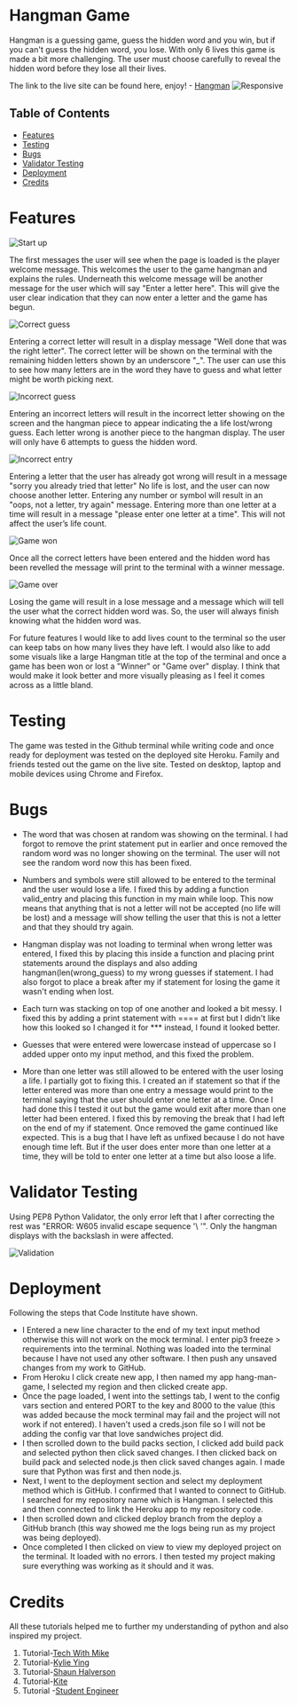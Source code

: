 # Hangman Game

Hangman is a guessing game, guess the hidden word and you win, but if you can't guess the hidden word, you lose. With only 6 lives this game is made a bit more challenging. The user must choose carefully to reveal the hidden word before they lose all their lives.

The link to the live site can be found here, enjoy! - [Hangman](https://hang-man-game.herokuapp.com/)
![Responsive](assets/images/all-screens.png)

## Table of Contents  
* [Features](#features)  
* [Testing](#testing)
* [Bugs](#bugs)
* [Validator Testing](#validator-testing)
* [Deployment](#deployment)
* [Credits](#credits)

# Features
![Start up](assets/images/start-up-screen.png)

The first messages the user will see when the page is loaded is the player welcome message. This welcomes the user to the game hangman and explains the rules. 
Underneath this welcome message will be another message for the user which will say "Enter a letter here". This will give the user clear indication that they can now enter a letter and the game has begun.  

![Correct guess](assets/images/correct-entry.png)

Entering a correct letter will result in a display message "Well done that was the right letter". The correct letter will be shown on the terminal with the remaining hidden letters shown by an underscore "_". The user can use this to see how many letters are in the word they have to guess and what letter might be worth picking next.

![Incorrect guess](assets/images/incorrect-letter.png)

Entering an incorrect letters will result in the incorrect letter showing on the screen and the hangman piece to appear indicating the a life lost/wrong guess. Each letter wrong is another piece to the hangman display. The user will only have 6 attempts to guess the hidden word.

![Incorrect entry](assets/images/incorrect-entry.png)

Entering a letter that the user has already got wrong will result in a message "sorry you already tried that letter" No life is lost, and the user can now choose another letter.
Entering any number or symbol will result in an "oops, not a letter, try again" message. Entering more than one letter at a time will result in a message "please enter one letter at a time". This will not affect the user’s life count.

![Game won](assets/images/win-game.png)

Once all the correct letters have been entered and the hidden word has been revelled the message will print to the terminal with a winner message.

![Game over](assets/images/gameover.png)

Losing the game will result in a lose message and a message which will tell the user what the correct hidden word was. So, the user will always finish knowing what the hidden word was. 

For future features I would like to add lives count to the terminal so the user can keep tabs on how many lives they have left. 
I would also like to add some visuals like a large Hangman title at the top of the terminal and once a game has been won or lost a "Winner" or "Game over" display. I think that would make it look better and more visually pleasing as I feel it comes across as a little bland.


# Testing
The game was tested in the Github terminal while writing code and once ready for deployment was tested on the deployed site Heroku. Family and friends tested out the game on the live site. Tested on desktop, laptop and mobile devices using Chrome and Firefox.

# Bugs
* The word that was chosen at random was showing on the terminal. I had forgot to remove the print statement put in earlier and once removed the random word was no longer showing on the terminal. The user will not see the random word now this has been fixed.

* Numbers and symbols were still allowed to be entered to the terminal and the user would lose a life. I fixed this by adding a function valid_entry and placing this function in my main while loop. This now means that anything that is not a letter will not be accepted (no life will be lost) and a message will show telling the user that this is not a letter and that they should try again.

* Hangman display was not loading to terminal when wrong letter was entered, I fixed this by placing this inside a function and placing print statements around the displays and also adding hangman(len(wrong_guess) to my wrong guesses if statement. I had also forgot to place a break after my if statement for losing the game it wasn't ending when lost. 

* Each turn was stacking on top of one another and looked a bit messy. I fixed this by adding a print statement with ==== at first but I didn't like how this looked so I changed it for *** instead, I found it looked better.

* Guesses that were entered were lowercase instead of uppercase so I added upper onto my input method, and this fixed the problem.

* More than one letter was still allowed to be entered with the user losing a life. I partially got to fixing this. I created an if statement so that if the letter entered was more than one entry a message would print to the terminal saying that the user should enter one letter at a time. Once I had done this I tested it out but the game would exit after more than one letter had been entered. I fixed this by removing the break that I had left on the end of my if statement. Once removed the game continued like expected. This is a bug that I have left as unfixed because I do not have enough time left. But if the user does enter more than one letter at a time, they will be told to enter one letter at a time but also loose a life.


# Validator Testing
Using PEP8 Python Validator, the only error left that I after correcting the rest was "ERROR: W605 invalid escape sequence '\ '". Only the hangman displays with the backslash in were affected.

![Validation](assets/images/validating.png)

# Deployment
Following the steps that Code Institute have shown.
* I Entered a new line character to the end of my text input method otherwise this will not work on the mock terminal. I enter pip3 freeze > requirements into the terminal. Nothing was loaded into the terminal because I have not used any other software. I then push any unsaved changes from my work to GitHub.
* From Heroku I click create new app, I then named my app hang-man-game, I selected my region and then clicked create app.
* Once the page loaded, I went into the settings tab, I went to the config vars section and entered PORT to the key and 8000 to the value (this was added because the mock terminal may fail and the project will not work if not entered). I haven't used a creds.json file so I will not be adding the config var that love sandwiches project did.
* I then scrolled down to the build packs section, I clicked add build pack and selected python then click saved changes. I then clicked back on build pack and selected node.js then click saved changes again. I made sure that Python was first and then node.js.
* Next, I went to the deployment section and select my deployment method which is GitHub. I confirmed that I wanted to connect to GitHub. I searched for my repository name which is Hangman. I selected this and then connected to link the Heroku app to my repository code.
* I then scrolled down and clicked deploy branch from the deploy a GitHub branch (this way showed me the logs being run as my project was being deployed). 
* Once completed I then clicked on view to view my deployed project on the terminal.
It loaded with no errors. I then tested my project making sure everything was working as it should and it was.


# Credits
All these tutorials helped me to further my understanding of python and also inspired my project.

1. Tutorial-[Tech With Mike](https://www.youtube.com/channel/UCnvj-t_xNcB0ap82KoEm8mQ)
2. Tutorial-[Kylie Ying](https://www.youtube.com/watch?v=cJJTnI22IF8)
3. Tutorial-[Shaun Halverson](https://www.youtube.com/watch?v=pFvSb7cb_Us)
4. Tutorial-[Kite](https://www.youtube.com/watch?v=m4nEnsavl6w)
5. Tutorial -[Student Engineer](https://www.youtube.com/watch?v=TWLD2OKmSCQ)